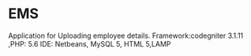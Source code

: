 # EMS
Application for Uploading employee details.
Framework:codegniter 3.1.11 ,PHP: 5.6 IDE: Netbeans, MySQL 5, HTML 5,LAMP 
